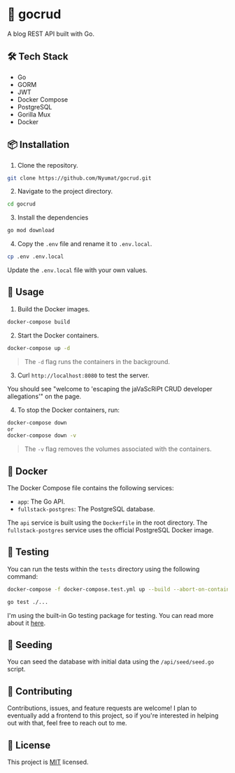 # 🚀 gocrud

A blog REST API built with Go.

## 🛠️ Tech Stack

- Go
- GORM
- JWT
- Docker Compose
- PostgreSQL
- Gorilla Mux
- Docker

## 📦 Installation

1. Clone the repository.

```bash
git clone https://github.com/Nyumat/gocrud.git
```

2. Navigate to the project directory.

```bash
cd gocrud
```

3. Install the dependencies

```bash
go mod download
```

4. Copy the `.env` file and rename it to `.env.local`.

```bash
cp .env .env.local
```

Update the `.env.local` file with your own values.

## 🚀 Usage

1. Build the Docker images.

```bash
docker-compose build
```

2. Start the Docker containers.

```bash
docker-compose up -d
```

> The `-d` flag runs the containers in the background.


3. Curl `http://localhost:8080` to test the server.

You should see "welcome to 'escaping the jaVaScRiPt CRUD developer allegations'" on the page.

4. To stop the Docker containers, run:

```bash
docker-compose down 
or
docker-compose down -v
```
> The `-v` flag removes the volumes associated with the containers.

## 🐳 Docker

The Docker Compose file contains the following services:
- `app`: The Go API.
- `fullstack-postgres`: The PostgreSQL database.

The `api` service is built using the `Dockerfile` in the root directory. The `fullstack-postgres` service uses the official PostgreSQL Docker image.

## 🧪 Testing

You can run the tests within the `tests` directory using the following command:

```bash
docker-compose -f docker-compose.test.yml up --build --abort-on-container-exit
```

```bash
go test ./...
```

I'm using the built-in Go testing package for testing. You can read more about it [here](https://golang.org/pkg/testing/).

## 🌱 Seeding

You can seed the database with initial data using the `/api/seed/seed.go` script.

## 🤝 Contributing

Contributions, issues, and feature requests are welcome! I plan to eventually add a frontend to this project, so if you're interested in helping out with that, feel free to reach out to me.

## 📝 License

This project is [MIT](https://choosealicense.com/licenses/mit/) licensed.
